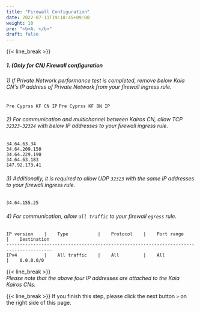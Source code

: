 ```yaml
---
title: "Firewall Configuration"
date: 2022-07-11T19:18:45+09:00
weight: 10
pre: "<b>A. </b>"
draft: false
---
```

{{< line_break >}}

##### 1. *(Only for CN)* Firewall configuration

###### 1) If Private Network performance test is completed, remove below Kaia CN's IP address of Private Network from your firewall ingress rule.
```Pre Cyprss KF CN IP```
```Pre Cyprss KF BN IP```

###### 2) For communication and multichannel between Kairos CN, allow TCP ```32323-32324``` with below IP addresses to your firewall ingress rule.
```34.64.63.34```   
```34.64.209.150```   
```34.64.229.190```   
```34.64.63.183```   
```147.92.173.41```

###### 3) Additionally, it is required to allow UDP ``` 32323 ``` with the same IP addresses to your firewall ingress rule.
```34.64.155.25```   

###### 4) For communication, allow ```all traffic``` to your firewall ```egress``` rule.
```vim
IP version    |    Type           |    Protocol    |    Port range    |    Destination
---------------------------------------------------------------------------------------
IPv4          |    All traffic    |    All         |    All           |    0.0.0.0/0
```

{{< line_break >}}   
*Please note that the above four IP addresses are attached to the Kaia Kairos CNs.*

{{< line_break >}}
If you finish this step, please click the next button ```>``` on the right side of this page.
